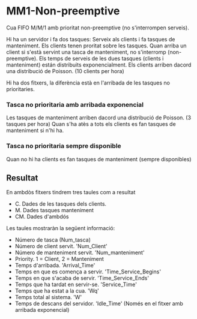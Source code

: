 # MM1-Non-preemptive

Cua FIFO M/M/1 amb prioritat non-preemptive (no s'interrompen serveis). 

Hi ha un servidor i fa dos tasques: Serveix als clients i fa tasques de manteniment.
Els clients tenen proritat sobre les tasques.
Quan arriba un client si s'està servint una tasca de manteniment, no s'interromp (non-preemptive).
Els temps de serveis de les dues tasques (clients i manteniment) están distribuits exponencialment.
Els clients arriben dacord una distribució de Poisson. (10 clients per hora)

Hi ha dos fitxers, la diferència està en l'arribada de les tasques no prioritaries.
### Tasca no prioritaria amb arribada exponencial
Les tasques de manteniment arriben dacord una distribució de Poisson.  (3 tasques per hora)
Quan s'ha atès a tots els clients es fan tasques de manteniment si n'hi ha.

### Tasca no prioritaria sempre disponible
Quan no hi ha clients es fan tasques de manteniment (sempre disponibles)

## Resultat

En ambdòs fitxers tindrem tres taules com a resultat
* C. Dades de les tasques dels clients.
* M. Dades tasques manteniment
* CM. Dades d'ambdós

Les taules mostraràn la següent informació:
* Número de tasca (Num_tasca)
* Número de client servit. 'Num_Client'
* Número de manteniment servit. 'Num_manteniment'
* Priority. 1 = Client, 2 = Manteniment
* Temps d'arribada. 'Arrival_Time'
* Temps en que es comença a servir. 'Time_Service_Begins'
* Temps en que s'acaba de servir. 'Time_Service_Ends'
* Temps que ha tardat en servir-se. 'Service_Time'
* Temps que ha estat a la cua. 'Wq'
* Temps total al sistema. 'W'
* Temps de descans del servidor. 'Idle_Time' (Només en el fitxer amb arribada exponencial)
